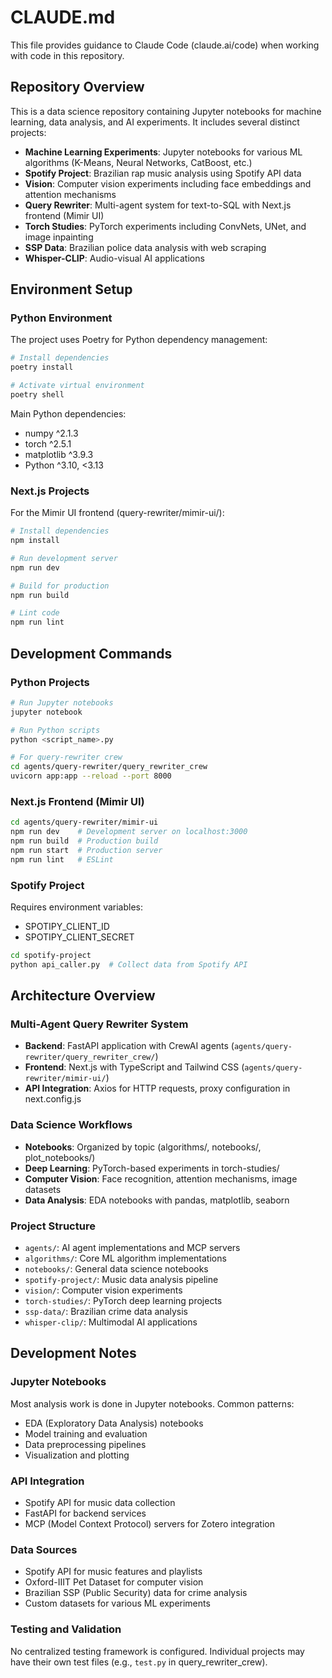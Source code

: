 # CLAUDE.md

This file provides guidance to Claude Code (claude.ai/code) when working with code in this repository.

## Repository Overview

This is a data science repository containing Jupyter notebooks for machine learning, data analysis, and AI experiments. It includes several distinct projects:

- **Machine Learning Experiments**: Jupyter notebooks for various ML algorithms (K-Means, Neural Networks, CatBoost, etc.)
- **Spotify Project**: Brazilian rap music analysis using Spotify API data
- **Vision**: Computer vision experiments including face embeddings and attention mechanisms
- **Query Rewriter**: Multi-agent system for text-to-SQL with Next.js frontend (Mimir UI)
- **Torch Studies**: PyTorch experiments including ConvNets, UNet, and image inpainting
- **SSP Data**: Brazilian police data analysis with web scraping
- **Whisper-CLIP**: Audio-visual AI applications

## Environment Setup

### Python Environment
The project uses Poetry for Python dependency management:

```bash
# Install dependencies
poetry install

# Activate virtual environment
poetry shell
```

Main Python dependencies:
- numpy ^2.1.3
- torch ^2.5.1
- matplotlib ^3.9.3
- Python ^3.10, <3.13

### Next.js Projects
For the Mimir UI frontend (query-rewriter/mimir-ui/):

```bash
# Install dependencies
npm install

# Run development server
npm run dev

# Build for production
npm run build

# Lint code
npm run lint
```

## Development Commands

### Python Projects
```bash
# Run Jupyter notebooks
jupyter notebook

# Run Python scripts
python <script_name>.py

# For query-rewriter crew
cd agents/query-rewriter/query_rewriter_crew
uvicorn app:app --reload --port 8000
```

### Next.js Frontend (Mimir UI)
```bash
cd agents/query-rewriter/mimir-ui
npm run dev    # Development server on localhost:3000
npm run build  # Production build
npm run start  # Production server
npm run lint   # ESLint
```

### Spotify Project
Requires environment variables:
- SPOTIPY_CLIENT_ID
- SPOTIPY_CLIENT_SECRET

```bash
cd spotify-project
python api_caller.py  # Collect data from Spotify API
```

## Architecture Overview

### Multi-Agent Query Rewriter System
- **Backend**: FastAPI application with CrewAI agents (`agents/query-rewriter/query_rewriter_crew/`)
- **Frontend**: Next.js with TypeScript and Tailwind CSS (`agents/query-rewriter/mimir-ui/`)
- **API Integration**: Axios for HTTP requests, proxy configuration in next.config.js

### Data Science Workflows
- **Notebooks**: Organized by topic (algorithms/, notebooks/, plot_notebooks/)
- **Deep Learning**: PyTorch-based experiments in torch-studies/
- **Computer Vision**: Face recognition, attention mechanisms, image datasets
- **Data Analysis**: EDA notebooks with pandas, matplotlib, seaborn

### Project Structure
- `agents/`: AI agent implementations and MCP servers
- `algorithms/`: Core ML algorithm implementations
- `notebooks/`: General data science notebooks
- `spotify-project/`: Music data analysis pipeline
- `vision/`: Computer vision experiments
- `torch-studies/`: PyTorch deep learning projects
- `ssp-data/`: Brazilian crime data analysis
- `whisper-clip/`: Multimodal AI applications

## Development Notes

### Jupyter Notebooks
Most analysis work is done in Jupyter notebooks. Common patterns:
- EDA (Exploratory Data Analysis) notebooks
- Model training and evaluation
- Data preprocessing pipelines
- Visualization and plotting

### API Integration
- Spotify API for music data collection
- FastAPI for backend services
- MCP (Model Context Protocol) servers for Zotero integration

### Data Sources
- Spotify API for music features and playlists
- Oxford-IIIT Pet Dataset for computer vision
- Brazilian SSP (Public Security) data for crime analysis
- Custom datasets for various ML experiments

### Testing and Validation
No centralized testing framework is configured. Individual projects may have their own test files (e.g., `test.py` in query_rewriter_crew).